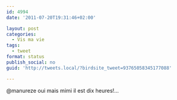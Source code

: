 ```yaml
---
id: 4994
date: '2011-07-20T19:31:46+02:00'

layout: post
categories:
  - Vis ma vie
tags:
  - tweet
format: status
publish_social: no
guid: 'http://tweets.local/?birdsite_tweet=93765058345177088'

---
```


@manureze oui mais mimi il est dix heures!…